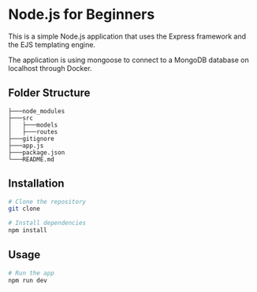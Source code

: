 <!-- Describe the project -->

# Node.js for Beginners
This is a simple Node.js application that uses the Express framework and the EJS templating engine.

The application is using mongoose to connect to a MongoDB database on localhost through Docker.

## Folder Structure
```
├───node_modules
├───src
│   ├───models
│   ├───routes
├───gitignore
├───app.js
├───package.json
└───README.md
```

## Installation

```bash
# Clone the repository
git clone 

# Install dependencies
npm install
```

## Usage

```bash
# Run the app
npm run dev
``````